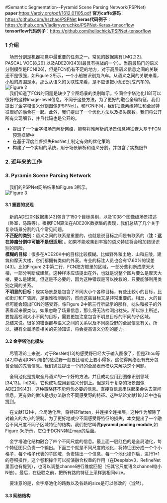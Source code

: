#Semantic Segmentation--Pyramid Scene Parsing Network(PSPNet)
**paper**:https://arxiv.org/pdf/1612.01105.pdf
**官方caffe源码**：https://github.com/hszhao/PSPNet
**keras代码例子**：https://github.com/Vladkryvoruchko/PSPNet-Keras-tensorflow </br>
**tensorflow代码例子**：https://github.com/hellochick/PSPNet-tensorflow </br>
### 1 介绍
&emsp;场景分割是机器视觉中最重要的任务之一。常见的数据集有LMQ[22]，PASCAL VOC[8,29] 以及ADE20K[43](最具有挑战的一个）。当前最热门的语义分割模型是FCN[26]，但是FCN仍有不足的地方，对于高层语义信息之间的关联还不是很强，如Figure 2所示，一个小船被识别为汽车。从语义之间的关联来看，小船的周围是水，那么从语义的关联性来看，是不应该把小船识别成汽车的。</br>
![Figure 2]()</br>
&emsp;我们知道了FCN的问题是缺少了全图场景的类别暗示。空间金字塔池化[18]可以很好的这种Image-level信息。不同于这些方法，为了更好的融合全局特征，我们提出了金字塔语义分割图像(PSPNet）。和FCN不同，我们把像素级特征和全局特征很好的融合在一起。此外，我们提出了一个优化方法以及损失函数。我们将公开所有实现细节，并且代码也是公开的。
- 提出了一个金字塔场景解析网络，能够将难解析的场景信息特征嵌入基于FCN预测框架中
- 在基于深度监督损失ResNet上制定有效的优化策略
- 构建了一个实用的系统，用于场景解析和语义分割，并包含了实施细节
### 2. 近年来的工作

### 3. Pyramin Scene Parsing Network
&emsp;我们的PSPNet网络结果如Figure 3所示。</br>
![Figure 3]()</br>
#### 3.1 重要的发现
&emsp;新的ADE20K数据集[43]包含了150个目标类别，以及1038个图像级场景描述（卧室，马路等）。根据FCN算法在ADE20K数据集的表现，我们总结了几个关于复杂场景分割的几个常见问题。</br>
**不匹配的类别**：语义之间的联系是重要的，也就是说目标之间是有联系的（**注：这在肿瘤分割中可能不是很适用**）。如果不能收集到丰富的语义特征将会增加错误识别的风险。</br>
**模糊的目标**：很多在ADE20K中的目标比较模糊。比如野外和土地，山和丘陵，建筑和摩天大楼，它们都拥有类似的外表。专业的标注人员也会有17.60%的误差[43]。比如Firgure 2中第二行，FCN把方框里的区域，一部分些判断成摩天大楼，一部分判断成建筑。这种样本应该提出在外，也就是说整个图片要么是摩天大楼，要么是建筑。但这是不必要的，因为这种错误是可以挽救的，只要能够利用类别之间的关系。</br>
**不明显的目标**：现实场景总是包含了不同大小个各种目标，有些比较小的目标，比如街灯和广告牌，是很难检测到的，然而这些目标又是非常重要的。相反，大的目标可能会超出FCN的感受野。像Figure 2中第三行所显示的那样，枕头和被子的外表看起来很类似，如果忽略了场景信息，那么将无法检测出枕头。所以综上所述，要提高检测大小不同的目标，需要更加注意包含不明显目标的不同的子区域。</br>
总结来说。很多的错误都与语义之间的关系以及不同感受野的全局信息有关。所以，拥有全局场景相关的先验知识，将会提高语义分割的能力。</br>

#### 3.2 金字塔池化模块
&emsp;尽管理论上来说，对于ResNet[13]的感受野已经大于输入图像了，但是Zhou等[42]中表明CNN网络的感受野一般要比理论上要小得多。这使得网络没有充分包含全局的先验信息。我们通过提出一个好的全局表示模块来解决这个问题。</br>

&emsp;全局池化是提取全局语义的一个好的方法，并且成功应用到图像识别领域[34,13]。In[24]，它也成功应用到语义分割上。但是对于复杂的场景图像ADE20K[43]，这种策略还不能包含必要的信息。直接将信息串联起来会失去空间信息，更有效的做法是想办法融合不同感受野的特征。这种结论文献[18,12]中也有提到。</br>

&emsp;在文献[12]中，全局池化后，将特征flatten，并连接全连接层，这种作为解除了对输入的大小的限制。为了更好地减少不同感受野特征的损失，本文提出了一个融合不同尺度不同子区域特征的结构。我们把它叫做**pyramid pooling module**,如Figure 3c所示，它位于DCNN特征map的后面。</br>

&emsp;金字塔池化结构融合了四个不同尺度的信息。最上面一层红色的是全局池化，每个特征图只负责一个输出。下面三个就是不同尺度的池化，将特征图分成一个个小格子，每个格子代表的子区域，负责输出一个信息。每一个池化操作后，进行1*1的卷积操作，这个卷积操作可以扮演融合权重的作用（在Deeplabv3，RefineNet里面也有提到），也可以调整channel进行维度匹配（把其它尺度语义channel缩小N倍）。最后，在级联之前，把所有路的特征上采样到相同size。</br>

&emsp;要注意的是，金字塔池化的路数以及各路的size是可以修改的（当然）。</br>


#### 3.3 网络结构

